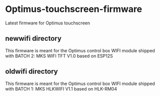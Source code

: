 # Optimus-touchscreen-firmware
Latest firmware for Optimus touchscreen

## newwifi directory
This firmware is meant for the Optimus control box WIFI module shipped with BATCH 2:
MKS WIFI TFT V1.0 based on ESP12S

## oldwifi directory
This firmware is meant for the Optimus control box WIFI module shipped with BATCH 1:
MKS HLKWIFI V1.1 based on HLK-RM04
